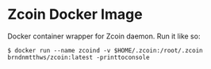 # Zcoin Docker Image

Docker container wrapper for Zcoin daemon. Run it like so:

```
$ docker run --name zcoind -v $HOME/.zcoin:/root/.zcoin brndnmtthws/zcoin:latest -printtoconsole
```

